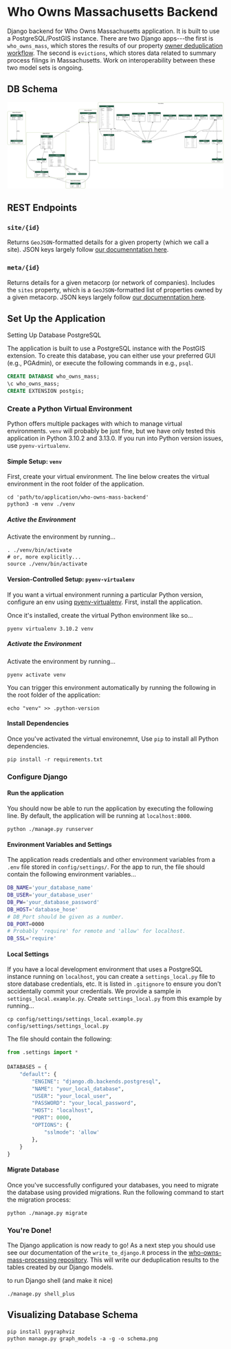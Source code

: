 # Who Owns Massachusetts Backend

Django backend for Who Owns Massachusetts application. It is built to use a PostgreSQL/PostGIS instance. There are two Django apps---the first is `who_owns_mass`, which stores the results of our property [owner deduplication workflow](https://github.com/mit-spatial-action/who-owns-mass-frontend/). The second is `evictions`, which stores data related to summary process filings in Massachusetts. Work on interoperability between these two model sets is ongoing.

## DB Schema
![mass_evictions schema](./schema.png)

## REST Endpoints

### `site/{id}`

Returns `GeoJSON`-formatted details for a given property (which we call a site). JSON keys largely follow [our documenntation here](https://github.com/mit-spatial-action/who-owns-mass-processing/blob/main/DICTIONARY.md).

### `meta/{id}`

Returns details for a given metacorp (or network of companies). Includes the `sites` property, which is a `GeoJSON`-formatted list of properties owned by a given metacorp. JSON keys largely follow [our documenntation here](https://github.com/mit-spatial-action/who-owns-mass-processing/blob/main/DICTIONARY.md).

## Set Up the Application

Setting Up Database PostgreSQL

The application is built to use a PostgreSQL instance with the PostGIS extension. To create this database, you can either use your preferred GUI (e.g., PGAdmin), or execute the following commands in e.g., `psql`.

```sql
CREATE DATABASE who_owns_mass;
\c who_owns_mass;
CREATE EXTENSION postgis;
```

### Create a Python Virtual Environment

Python offers multiple packages with which to manage virtual environments. `venv` will probably be just fine, but we have only tested this application in Python 3.10.2 and 3.13.0. If you run into Python version issues, use `pyenv-virtualenv`.

#### Simple Setup: `venv`

First, create your virtual environment. The line below creates the virtual environment in the root folder of the application.

```shell
cd 'path/to/application/who-owns-mass-backend'
python3 -m venv ./venv
```

##### Active the Environment

Activate the environment by running...

```shell
. ./venv/bin/activate
# or, more explicitly...
source ./venv/bin/activate
```

#### Version-Controlled Setup: `pyenv-virtualenv`

If you want a virtual environment running a particular Python version, configure an env using [pyenv-virtualenv](https://github.com/pyenv/pyenv-virtualenv). First, install the application.

Once it's installed, create the virtual Python environment like so...

```shell
pyenv virtualenv 3.10.2 venv
```

##### Activate the Environment

Activate the environment by running...

```shell
pyenv activate venv
```

You can trigger this environment automatically by running the following in the root folder of the application:

```shell
echo "venv" >> .python-version
```

#### Install Dependencies

Once you've activated the virtual environemnt, Use `pip` to install all Python dependencies.

```shell
pip install -r requirements.txt
```

### Configure Django

#### Run the application

You should now be able to run the application by executing the following line. By default, the application will be running at `localhost:8000`.

```shell
python ./manage.py runserver
```

#### Environment Variables and Settings

The application reads credentials and other environment variables from a `.env` file stored in `config/settings/`. For the app to run, the file should contain the following environment variables...

```bash
DB_NAME='your_database_name'
DB_USER='your_database_user'
DB_PW='your_database_password'
DB_HOST='database_hose'
# DB_Port should be given as a number.
DB_PORT=0000
# Probably 'require' for remote and 'allow' for localhost.
DB_SSL='require'
```

#### Local Settings

If you have a local development environment that uses a PostgreSQL instance running on `localhost`, you can create a `settings_local.py` file to store database credentials, etc. It is listed in `.gitignore` to ensure you don't accidentally commit your credentials. We provide a sample in `settings_local.example.py`. Create `settings_local.py` from this example by running...

```shell
cp config/settings/settings_local.example.py config/settings/settings_local.py
```

The file should contain the following:

```python
from .settings import *

DATABASES = {
    "default": {
        "ENGINE": "django.db.backends.postgresql",
        "NAME": "your_local_database",
        "USER": "your_local_user",
        "PASSWORD": "your_local_password",
        "HOST": "localhost",
        "PORT": 0000,
        "OPTIONS": {
            "sslmode": 'allow'
        },
    }
}
```

#### Migrate Database

Once you've successfully configured your databases, you need to migrate the database using provided migrations. Run the following command to start the migration process:

```shell
python ./manage.py migrate 
```

### You're Done!

The Django application is now ready to go! As a next step you should use see our documentation of the `write_to_django.R` process in the [who-owns-mass-processing repository](https://github.com/mit-spatial-action/who-owns-mass-processing/). This will write our deduplication results to the tables created by our Django models.

to run Django shell (and make it nice)
```
./manage.py shell_plus
```

## Visualizing Database Schema

```shell
pip install pygraphviz
python manage.py graph_models -a -g -o schema.png
```


